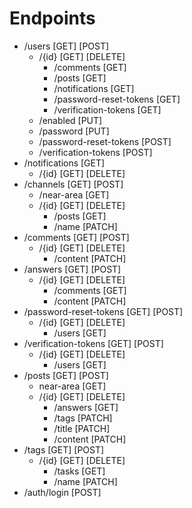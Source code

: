 # Endpoints
   - /users [GET] [POST]
      - /{id} [GET] [DELETE]
          - /comments [GET]
          - /posts [GET]
          - /notifications [GET]
          - /password-reset-tokens [GET]
          - /verification-tokens [GET]
      - /enabled [PUT]
      - /password [PUT]
      - /password-reset-tokens [POST]
      - /verification-tokens [POST]
  - /notifications [GET]
    - /{id} [GET] [DELETE]
  - /channels [GET] [POST]
    - /near-area [GET]
    - /{id} [GET] [DELETE]
      - /posts [GET]
      - /name [PATCH]
  - /comments [GET] [POST] 
      - /{id} [GET] [DELETE]
         - /content [PATCH]
  - /answers [GET] [POST] 
      - /{id} [GET] [DELETE]
         - /comments [GET]
         - /content [PATCH]
  - /password-reset-tokens [GET] [POST]
      - /{id} [GET] [DELETE]
          - /users [GET]
  - /verification-tokens [GET] [POST]
      - /{id} [GET] [DELETE]
          - /users [GET]
  - /posts [GET] [POST]
      - near-area [GET]
      - /{id} [GET] [DELETE]
          - /answers [GET]
          - /tags [PATCH]
          - /title [PATCH]
          - /content [PATCH]
  - /tags [GET] [POST]
      - /{id} [GET] [DELETE]
          - /tasks [GET]
          - /name [PATCH]
  - /auth/login [POST]
